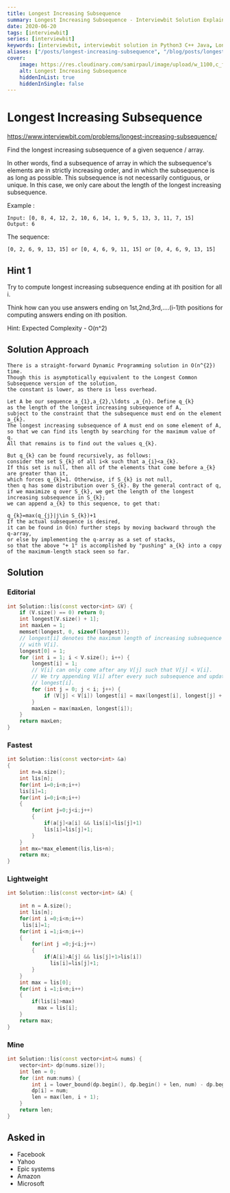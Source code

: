 ```yaml
---
title: Longest Increasing Subsequence
summary: Longest Increasing Subsequence - Interviewbit Solution Explained
date: 2020-06-20
tags: [interviewbit]
series: [interviewbit]
keywords: [interviewbit, interviewbit solution in Python3 C++ Java, Longest Increasing Subsequence solution]
aliases: ["/posts/longest-increasing-subsequence", "/blog/posts/longest-increasing-subsequence", "/longest-increasing-subsequence"]
cover:
    image: https://res.cloudinary.com/samirpaul/image/upload/w_1100,c_fit,co_rgb:FFFFFF,l_text:Arial_70_bold:Longest Increasing Subsequence - Solution Explained/problem-solving.webp
    alt: Longest Increasing Subsequence
    hiddenInList: true
    hiddenInSingle: false
---
```


# Longest Increasing Subsequence

https://www.interviewbit.com/problems/longest-increasing-subsequence/

Find the longest increasing subsequence of a given sequence / array.

In other words, find a subsequence of array in which the subsequence's elements are in strictly increasing order, and in which the subsequence is as long as possible. 
This subsequence is not necessarily contiguous, or unique.
In this case, we only care about the length of the longest increasing subsequence.

Example :

```
Input: [0, 8, 4, 12, 2, 10, 6, 14, 1, 9, 5, 13, 3, 11, 7, 15]
Output: 6
```

The sequence: 
```
[0, 2, 6, 9, 13, 15] or [0, 4, 6, 9, 11, 15] or [0, 4, 6, 9, 13, 15]
```

## Hint 1

Try to compute longest increasing subsequence ending at ith position for all i.

Think how can you use answers ending on 1st,2nd,3rd,....(i-1)th positions for computing answers ending on ith position.

Hint: Expected Complexity - O(n^2)

## Solution Approach

```
There is a straight-forward Dynamic Programming solution in O(n^{2}) time.
Though this is asymptotically equivalent to the Longest Common Subsequence version of the solution,
the constant is lower, as there is less overhead.

Let A be our sequence a_{1},a_{2},\ldots ,a_{n}. Define q_{k}
as the length of the longest increasing subsequence of A,
subject to the constraint that the subsequence must end on the element a_{k}.
The longest increasing subsequence of A must end on some element of A,
so that we can find its length by searching for the maximum value of q.
All that remains is to find out the values q_{k}.

But q_{k} can be found recursively, as follows:
consider the set S_{k} of all i<k such that a_{i}<a_{k}.
If this set is null, then all of the elements that come before a_{k} are greater than it,
which forces q_{k}=1. Otherwise, if S_{k} is not null,
then q has some distribution over S_{k}. By the general contract of q,
if we maximize q over S_{k}, we get the length of the longest increasing subsequence in S_{k};
we can append a_{k} to this sequence, to get that:

q_{k}=max(q_{j}|j\in S_{k})+1
If the actual subsequence is desired,
it can be found in O(n) further steps by moving backward through the q-array,
or else by implementing the q-array as a set of stacks,
so that the above "+ 1" is accomplished by "pushing" a_{k} into a copy of the maximum-length stack seen so far.
```

## Solution
### Editorial
```cpp
int Solution::lis(const vector<int> &V) {
    if (V.size() == 0) return 0;
    int longest[V.size() + 1];
    int maxLen = 1;
    memset(longest, 0, sizeof(longest));
    // longest[i] denotes the maximum length of increasing subsequence that ends
    // with V[i].
    longest[0] = 1;
    for (int i = 1; i < V.size(); i++) {
        longest[i] = 1;
        // V[i] can only come after any V[j] such that V[j] < V[i].
        // We try appending V[i] after every such subsequence and update our
        // longest[i].
        for (int j = 0; j < i; j++) {
            if (V[j] < V[i]) longest[i] = max(longest[i], longest[j] + 1);
        }
        maxLen = max(maxLen, longest[i]);
    }
    return maxLen;
}
```

### Fastest
```cpp
int Solution::lis(const vector<int> &a) 
{
    int n=a.size();
    int lis[n];
    for(int i=0;i<n;i++)
    lis[i]=1;
    for(int i=0;i<n;i++)
    {
        for(int j=0;j<i;j++)
        {
            if(a[j]<a[i] && lis[i]<lis[j]+1)
            lis[i]=lis[j]+1;
        }
    }
    int mx=*max_element(lis,lis+n);
    return mx;
}
```

### Lightweight
```cpp
int Solution::lis(const vector<int> &A) {
    
    int n = A.size();
    int lis[n];
    for(int i =0;i<n;i++)
     lis[i]=1;
    for(int i =1;i<n;i++)
    {
        for(int j =0;j<i;j++)
        {
            if(A[i]>A[j] && lis[j]+1>lis[i])
              lis[i]=lis[j]+1;
        }
    }
    int max = lis[0];
    for(int i =1;i<n;i++)
    {
        if(lis[i]>max)
          max = lis[i];
    }
    return max;
}
```

### Mine
```cpp
int Solution::lis(const vector<int>& nums) {
    vector<int> dp(nums.size());
    int len = 0;
    for (int num:nums) {
        int i = lower_bound(dp.begin(), dp.begin() + len, num) - dp.begin();
        dp[i] = num;
        len = max(len, i + 1);
    }
    return len;
}
```

## Asked in

* Facebook
* Yahoo
* Epic systems
* Amazon
* Microsoft

